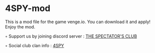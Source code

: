 # 4SPY-mod
This is a mod file for the game venge.io. You can download it and apply! Enjoy the mod.

◦ Support us by joining discord server : [THE SPECTATOR'S CLUB](https://discord.gg/gA3CkaRZwb)

◦ Social club clan info : [4SPY](https://social.venge.io/?clans#4SPY)
